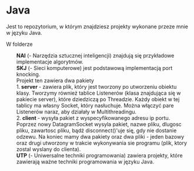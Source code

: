 # Java
Jest to repozytorium, w którym znajdziesz projekty wykonane przeze mnie w języku Java.

W folderze 
<p style="margin-left:2em">
<strong>NAI</strong> (- Narzędzia sztucznej inteligencji) znajdują się przykładowe implementacje algorytmów.<br>
<strong>SKJ</strong> (- Sieci komputerowe) jest podstawową implementacją port knocking.
<br>Projekt ten zawiera dwa pakiety
<br>1.<strong> server </strong>- zawiera plik, który jest tworzony po utworzeniu obiektu
klasy. Tworzymy również tablice Listenerów (klasa znajdująca się
w pakiecie server), które dziedziczą po Threadzie. Każdy obiekt w
tej tablicy ma własny Socket, który nasłuchuje. Można włączyć pare
Listenerów naraz, aby działały w Multithreadingu.
<br>2.<strong> client </strong>- wysyła pakiet z wyspecyfikowanego adresu ip portu.
Poprzez nowy DatagramSocket wysyla pakiet, nazwe pliku, dlugosc pliku,
zawartosc pliku, bądź disconnect()'uje się, gdy nie dostanie odzewu.
Na koniec mamy dwa pakiety oraz dwa pliki - jeden bazowy oraz drugi
utworzony w trakcie wykonywania sie programu (plik, ktory zostal
wyslany do clienta).<br>
<strong>UTP</strong> (- Uniwersalne techniki programowania) zawiera projekty, które zawierają ważne techniki programowania w języku Java.
</p>
